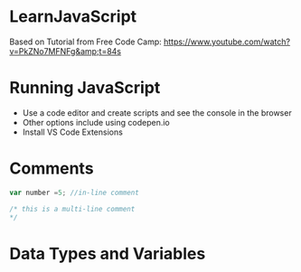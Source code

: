 # LearnJavaScript
Based on Tutorial from Free Code Camp: https://www.youtube.com/watch?v=PkZNo7MFNFg&amp;t=84s


# Running JavaScript

- Use a code editor and create scripts and see the console in the browser
- Other options include using codepen.io 
- Install VS Code Extensions

# Comments

```javascript
var number =5; //in-line comment

/* this is a multi-line comment
*/
```

# Data Types and Variables
